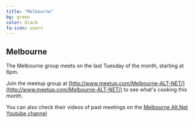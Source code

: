 ```yaml
---
title: "Melbourne"
bg: green
color: black
fa-icon: users
---
```


## Melbourne

The Melbourne group meets on the last Tuesday of the month, starting at 6pm.

Join the meetup group at [http://www.meetup.com/Melbourne-ALT-NET/](http://www.meetup.com/Melbourne-ALT-NET/) to see what's cooking this month.

You can also check their videos of past meetings on the [Melbourne Alt.Net Youtube channel](https://www.youtube.com/channel/UC2YK33iF0vffqtIgbVd9KnA)
